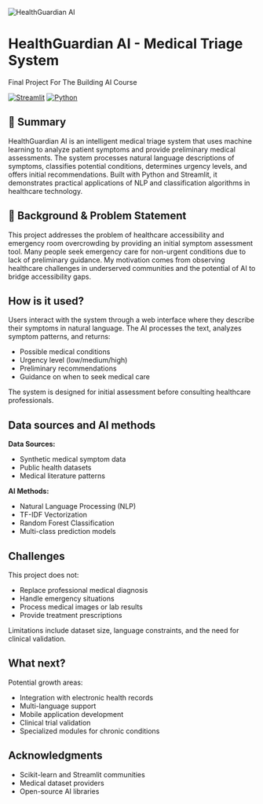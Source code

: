 ![HealthGuardian AI](https://images.unsplash.com/photo-1576091160550-2173dba999ef?ixlib=rb-4.0.3&ixid=M3wxMjA3fDB8MHxwaG90by1wYWdlfHx8fGVufDB8fHx8fA%3D%3D&auto=format&fit=crop&w=800&q=80)


# HealthGuardian AI - Medical Triage System

Final Project For The Building AI Course

[![Streamlit](https://img.shields.io/badge/Streamlit-FF4B4B?style=for-the-badge&logo=Streamlit&logoColor=white)](https://streamlit.io/)
[![Python](https://img.shields.io/badge/Python-3776AB?style=for-the-badge&logo=python&logoColor=white)](https://python.org)

## 🎯 Summary

HealthGuardian AI is an intelligent medical triage system that uses machine learning to analyze patient symptoms and provide preliminary medical assessments. The system processes natural language descriptions of symptoms, classifies potential conditions, determines urgency levels, and offers initial recommendations. Built with Python and Streamlit, it demonstrates practical applications of NLP and classification algorithms in healthcare technology.

## 🏥 Background & Problem Statement

This project addresses the problem of healthcare accessibility and emergency room overcrowding by providing an initial symptom assessment tool. Many people seek emergency care for non-urgent conditions due to lack of preliminary guidance. My motivation comes from observing healthcare challenges in underserved communities and the potential of AI to bridge accessibility gaps.

## How is it used?

Users interact with the system through a web interface where they describe their symptoms in natural language. The AI processes the text, analyzes symptom patterns, and returns:
- Possible medical conditions
- Urgency level (low/medium/high)
- Preliminary recommendations
- Guidance on when to seek medical care

The system is designed for initial assessment before consulting healthcare professionals.

## Data sources and AI methods

**Data Sources:**
- Synthetic medical symptom data
- Public health datasets
- Medical literature patterns

**AI Methods:**
- Natural Language Processing (NLP)
- TF-IDF Vectorization
- Random Forest Classification
- Multi-class prediction models

## Challenges

This project does not:
- Replace professional medical diagnosis
- Handle emergency situations
- Process medical images or lab results
- Provide treatment prescriptions

Limitations include dataset size, language constraints, and the need for clinical validation.

## What next?

Potential growth areas:
- Integration with electronic health records
- Multi-language support
- Mobile application development
- Clinical trial validation
- Specialized modules for chronic conditions

## Acknowledgments

- Scikit-learn and Streamlit communities
- Medical dataset providers
- Open-source AI libraries
